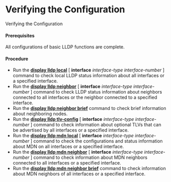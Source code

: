 Verifying the Configuration
===========================

Verifying the Configuration

#### Prerequisites

All configurations of basic LLDP functions are complete.


#### Procedure

* Run the [**display lldp local**](cmdqueryname=display+lldp+local) [ **interface** *interface-type interface-number* ] command to check local LLDP status information about all interfaces or a specified interface.
* Run the [**display lldp neighbor**](cmdqueryname=display+lldp+neighbor) [ **interface** *interface-type interface-number* ] command to check LLDP status information about neighbors connected to all interfaces or the neighbor connected to a specified interface.
* Run the [**display lldp neighbor brief**](cmdqueryname=display+lldp+neighbor+brief) command to check brief information about neighboring nodes.
* Run the [**display lldp tlv-config**](cmdqueryname=display+lldp+tlv-config) [ **interface** *interface-type interface-number* ] command to check information about optional TLVs that can be advertised by all interfaces or a specified interface.
* Run the [**display lldp mdn local**](cmdqueryname=display+lldp+mdn+local) [ **interface** *interface-type interface-number* ] command to check the configurations and status information about MDN on all interfaces or a specified interface.
* Run the [**display lldp mdn neighbor**](cmdqueryname=display+lldp+mdn+neighbor) [ **interface** *interface-type interface-number* ] command to check information about MDN neighbors connected to all interfaces or a specified interface.
* Run the [**display lldp mdn neighbor brief**](cmdqueryname=display+lldp+mdn+neighbor+brief) command to check information about MDN neighbors of all interfaces or a specified interface.